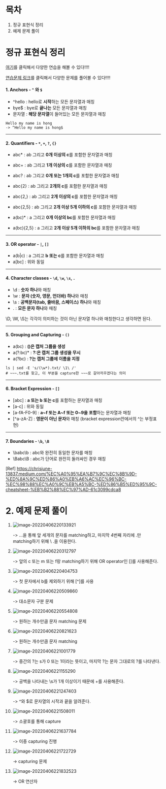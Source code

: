 # 목차

1. 정규 표현식 정리
2. 예제 문제 풀이

# 정규 표현식 정리

[여기](https://regex101.com/)를 클릭해서 다양한 연습을 해볼 수 있다!!!!

[연습문제 링크](https://regexone.com/lesson/letters_and_digits?)를 클릭해서 다양한 문제를 풀어볼 수 있다!!!!

#### 1. Anchors - `^` 와 `$`

- ^hello : hello로 **시작**하는 모든 문자열과 매칭
- bye$ : bye로 **끝나는** 모든 문자열과 매칭 
- 문자열 : **해당 문자열**이 들어있는 모든 문자열과 매칭

```
Hello my name is hong
-> ^Hello my name is hong$
```

---



#### 2. Quantifiers - `*`, `+`, `?`, `{}`

- abc* : ab 그리고 **0개 이상의 c**를 포함한 문자열과 매칭
- abc+ : ab 그리고 **1개 이상의 c**를 포함한 문자열과 매칭

- abc? : ab 그리고 **0개 또는 1개의 c**를 포함한 문자열과 매칭
- abc{2} : ab 그리고 **2개의 c**를 포함한 문자열과 매칭
- abc{2,} : ab 그리고 **2개 이상의 c**를 포함한 문자열과 매칭
- abc{2,5} : ab 그리고 **2개 이상 5개 이하의 c**를 포함한 문자열과 매칭
- a(bc)* : a 그리고 **0개 이상의 bc**를 포함한 문자열과 매칭

- a(bc){2,5} : a 그리고 **2개 이상 5개 이하의 bc**를 포함한 문자열과 매칭



---



#### 3. OR operator - `|`, `[]`

- a(b|c) : a 그리고 **b 또는 c**를 포함한 문자열과 매칭
- a[bc] : 위와 동일

---

#### 4. Character classes - `\d`, `\w`, `\s`, `.`

- \d : **숫자 하나**와 매칭
- \w : **문자 (숫자, 영문, 언더바) 하나**와 매칭
- \s : **공백문자(tab, 줄바꿈, 스페이스) 하나**와 매칭
- . : **모든 문자 하나**와 매칭

\D, \W, \S는 각각이 의미하는 것이 아닌 문자열 하나와 매칭한다고 생각하면 된다. 

---

#### 5. Grouping and Capturing - `()`

- a(bc) : **()은 캡처 그룹을 생성**
- a(?:bc)* : **?:은 캡처 그룹 생성을 무시**
- a(?<name>bc) : **?<name>는 캡처 그룹에 이름을 지정**

```
ls | sed -E 's/(\w*).txt/ \1\ /'
# ~~~.txt를 찾고, 이 부분을 capture한 ~~~로 갈아끼우겠다는 의미
```

---

#### 6. Bracket Expression - `[]`

- [abc] : **a 또는 b 또는 c**를 포함하는 문자열과 매칭
- [a-c] : 위와 동일
- [a-fA-F0-9] : **a~f 또는 A~f 또는 0~9을 포함**하는 문자열과 매칭
- [^a-zA-Z] : **영문이 아닌 문자**와 매칭 (bracket expression안에서의 ^는 부정표현) 

---

#### 7. Boundaries - `\b`, `\B`

- \babc\b : abc와 완전히 동일한 문자를 매칭
- \Babc\B : abc가 단어로 완전히 둘러싸인 경우 매칭



[Ref] https://chrisjune-13837.medium.com/%EC%A0%95%EA%B7%9C%EC%8B%9D-%ED%8A%9C%ED%86%A0%EB%A6%AC%EC%96%BC-%EC%98%88%EC%A0%9C%EB%A5%BC-%ED%86%B5%ED%95%9C-cheatsheet-%EB%B2%88%EC%97%AD-61c3099cdca8

# 2. 예제 문제 풀이

1. ![image-20220406220133921](../../../AppData/Roaming/Typora/typora-user-images/image-20220406220133921.png)

   -> ...을 통해 앞 세개의 문자를 matching하고, 마지막 4번째 자리에 .만 matching하기 위해 \ .을 이용한다.

2. ![image-20220406220312797](../../../AppData/Roaming/Typora/typora-user-images/image-20220406220312797.png)

   -> 앞의 c 또는 m 또는 f랑 matching하기 위해 OR operator인 []를 사용해준다. 

3. ![image-20220406220404753](../../../AppData/Roaming/Typora/typora-user-images/image-20220406220404753.png)

   -> 첫 문자에서 b를 제외하기 위해 [^]를 사용 

4. ![image-20220406220509860](../../../AppData/Roaming/Typora/typora-user-images/image-20220406220509860.png)

   -> 대소문자 구분 문제

5. ![image-20220406220554808](../../../AppData/Roaming/Typora/typora-user-images/image-20220406220554808.png)

   -> 원하는 개수만큼 문자 matching 문제

6. ![image-20220406220821623](../../../AppData/Roaming/Typora/typora-user-images/image-20220406220821623.png)

   -> 원하는 개수만큼 문자 matching

7. ![image-20220406221001779](../../../AppData/Roaming/Typora/typora-user-images/image-20220406221001779.png)

   -> 중간의 ?는 s가 0 또는 1이라는 뜻이고, 마지막 \?는 문자 그대로의 ?를 나타낸다.

8. ![image-20220406221155290](../../../AppData/Roaming/Typora/typora-user-images/image-20220406221155290.png)

   -> 공백을 나타내는 \s가 1개 이상이기 때문에 +를 사용해준다.

9. ![image-20220406221247403](../../../AppData/Roaming/Typora/typora-user-images/image-20220406221247403.png)

   -> ^와 $로 문자열의 시작과 끝을 알려준다.

10. ![image-20220406221508011](../../../AppData/Roaming/Typora/typora-user-images/image-20220406221508011.png)

    -> 소괄호를 통해 capture

11. ![image-20220406221637784](../../../AppData/Roaming/Typora/typora-user-images/image-20220406221637784.png)

    -> 이중 capturing 진행

12. ![image-20220406221722729](../../../AppData/Roaming/Typora/typora-user-images/image-20220406221722729.png)

    -> capturing 문제

13. ![image-20220406221832523](../../../AppData/Roaming/Typora/typora-user-images/image-20220406221832523.png)

    -> OR 연산자